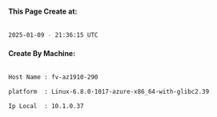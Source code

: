 
   
#### This Page Create at:

```bash

2025-01-09 - 21:36:15 UTC

```

#### Create By Machine:

```bash

Host Name : fv-az1910-290

platform  : Linux-6.8.0-1017-azure-x86_64-with-glibc2.39

Ip Local  : 10.1.0.37

```


